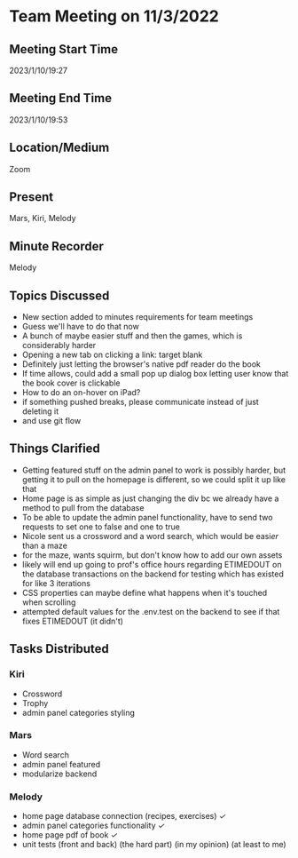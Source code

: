 # Team Meeting on 11/3/2022

## Meeting Start Time
2023/1/10/19:27

## Meeting End Time
2023/1/10/19:53

## Location/Medium
Zoom

## Present
Mars, Kiri, Melody

## Minute Recorder
Melody

## Topics Discussed
- New section added to minutes requirements for team meetings
- Guess we'll have to do that now
- A bunch of maybe easier stuff and then the games, which is considerably harder
- Opening a new tab on clicking a link: target blank
- Definitely just letting the browser's native pdf reader do the book
- If time allows, could add a small pop up dialog box letting user know that the book cover is clickable
- How to do an on-hover on iPad?
- if something pushed breaks, please communicate instead of just deleting it
- and use git flow
## Things Clarified
- Getting featured stuff on the admin panel to work is possibly harder, but getting it to pull on the homepage is different, so we could split it up like that
- Home page is as simple as just changing the div bc we already have a method to pull from the database
- To be able to update the admin panel functionality, have to send two requests to set one to false and one to true
- Nicole sent us a crossword and a word search, which would be easi*er* than a maze
 - for the maze, wants squirm, but don't know how to add our own assets
- likely will end up going to prof's office hours regarding ETIMEDOUT on the database transactions on the backend for testing which has existed for like 3 iterations
- CSS properties can maybe define what happens when it's touched when scrolling
- attempted default values for the .env.test on the backend to see if that fixes ETIMEDOUT (it didn't)
## Tasks Distributed
### Kiri
- Crossword
- Trophy
- admin panel categories styling
### Mars
- Word search
- admin panel featured
- modularize backend
### Melody
- home page database connection (recipes, exercises) *✓*
- admin panel categories functionality *✓*
- home page pdf of book *✓*
- unit tests (front and back) (the hard part) (in my opinion) (at least to me)
